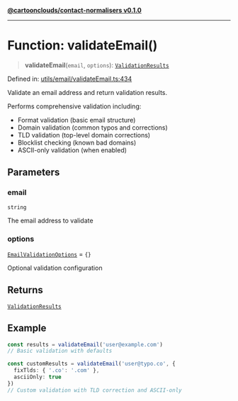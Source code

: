[**@cartoonclouds/contact-normalisers v0.1.0**](../README.md)

***

# Function: validateEmail()

> **validateEmail**(`email`, `options`): [`ValidationResults`](../type-aliases/ValidationResults.md)

Defined in: [utils/email/validateEmail.ts:434](https://gitlab.com/good-life/glp-frontend/-/blob/main/packages/plugins/contact-normalisers/src/utils/email/validateEmail.ts#L434)

Validate an email address and return validation results.

Performs comprehensive validation including:
- Format validation (basic email structure)
- Domain validation (common typos and corrections)
- TLD validation (top-level domain corrections)
- Blocklist checking (known bad domains)
- ASCII-only validation (when enabled)

## Parameters

### email

`string`

The email address to validate

### options

[`EmailValidationOptions`](../type-aliases/EmailValidationOptions.md) = `{}`

Optional validation configuration

## Returns

[`ValidationResults`](../type-aliases/ValidationResults.md)

## Example

```typescript
const results = validateEmail('user@example.com')
// Basic validation with defaults

const customResults = validateEmail('user@typo.co', {
  fixTlds: { '.co': '.com' },
  asciiOnly: true
})
// Custom validation with TLD correction and ASCII-only
```
